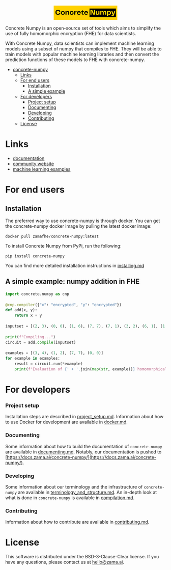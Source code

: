 
<p align="center">
  <img src="docs/_static/CN_logo.png">
</p>

Concrete Numpy is an open-source set of tools which aims to simplify the use of fully homomorphic encryption (FHE) for data scientists.

With Concrete Numpy, data scientists can implement machine learning models using a subset of numpy that compiles to FHE. They will be able to train models with popular machine learning libraries and then convert the prediction functions of these models to FHE with concrete-numpy.

<!-- TOC -->

- [concrete-numpy](#concrete-numpy)
    - [Links](#links)
    - [For end users](#for-end-users)
        - [Installation](#Installation)
        - [A simple example](#a-simple-example-numpy-addition-in-fhe)
    - [For developers](#for-developers)
        - [Project setup](#project-setup)
        - [Documenting](#documenting)
        - [Developing](#developing)
        - [Contributing](#contributing)
    - [License](#license)

<!-- /TOC -->
# Links

- [documentation](https://docs.zama.ai/concrete-numpy/main/)
- [community website](https://community.zama.ai/c/concrete-numpy/7)
- [machine learning examples](https://docs.zama.ai/concrete-numpy/main/user/advanced_examples/index.html)
# For end users

## Installation

The preferred way to use concrete-numpy is through docker. You can get the concrete-numpy docker image by  pulling the latest docker image:

`docker pull zamafhe/concrete-numpy:latest`

To install Concrete Numpy from PyPi, run the following:

`pip install concrete-numpy`

You can find more detailed installation instructions in [installing.md](docs/user/basics/installing.md)


## A simple example: numpy addition in FHE

```python
import concrete.numpy as cnp

@cnp.compiler({"x": "encrypted", "y": "encrypted"})
def add(x, y):
    return x + y

inputset = [(2, 3), (0, 0), (1, 6), (7, 7), (7, 1), (3, 2), (6, 1), (1, 7), (4, 5), (5, 4)]

print(f"Compiling...")
circuit = add.compile(inputset)

examples = [(3, 4), (1, 2), (7, 7), (0, 0)]
for example in examples:
    result = circuit.run(*example)
    print(f"Evaluation of {' + '.join(map(str, example))} homomorphically = {result}")
```

# For developers

### Project setup

Installation steps are described in [project_setup.md](docs/dev/howto/project_setup.md).
Information about how to use Docker for development are available in [docker.md](docs/dev/howto/docker.md).

### Documenting

Some information about how to build the documentation of `concrete-numpy` are available in [documenting.md](docs/dev/howto/documenting.md). Notably, our documentation is pushed to [https://docs.zama.ai/concrete-numpy/](https://docs.zama.ai/concrete-numpy/).

### Developing

Some information about our terminology and the infrastructure of `concrete-numpy` are available in [terminology_and_structure.md](docs/dev/explanation/terminology_and_structure.md). An in-depth look at what is done in `concrete-numpy` is available in [compilation.md](docs/dev/explanation/compilation.md).

### Contributing

Information about how to contribute are available in [contributing.md](docs/dev/howto/contributing.md).


# License

This software is distributed under the BSD-3-Clause-Clear license. If you have any questions, please contact us at hello@zama.ai.
